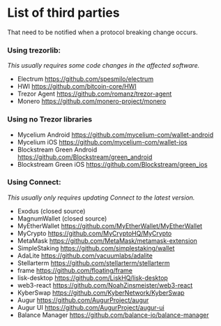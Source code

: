 # List of third parties

That need to be notified when a protocol breaking change occurs.

### Using trezorlib:
_This usually requires some code changes in the affected software._

- Electrum https://github.com/spesmilo/electrum
- HWI https://github.com/bitcoin-core/HWI
- Trezor Agent https://github.com/romanz/trezor-agent
- Monero https://github.com/monero-project/monero

### Using no Trezor libraries
- Mycelium Android https://github.com/mycelium-com/wallet-android
- Mycelium iOS https://github.com/mycelium-com/wallet-ios
- Blockstream Green Android https://github.com/Blockstream/green_android
- Blockstream Green iOS https://github.com/Blockstream/green_ios

### Using Connect:
_This usually only requires updating Connect to the latest version._

- Exodus (closed source)
- MagnumWallet (closed source)
- MyEtherWallet https://github.com/MyEtherWallet/MyEtherWallet
- MyCrypto https://github.com/MyCryptoHQ/MyCrypto
- MetaMask https://github.com/MetaMask/metamask-extension
- SimpleStaking https://github.com/simplestaking/wallet
- AdaLite https://github.com/vacuumlabs/adalite
- Stellarterm https://github.com/stellarterm/stellarterm
- frame https://github.com/floating/frame
- lisk-desktop https://github.com/LiskHQ/lisk-desktop
- web3-react https://github.com/NoahZinsmeister/web3-react
- KyberSwap https://github.com/KyberNetwork/KyberSwap
- Augur https://github.com/AugurProject/augur
- Augur UI https://github.com/AugurProject/augur-ui
- Balance Manager https://github.com/balance-io/balance-manager 
